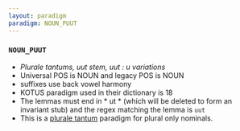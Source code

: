 ```yaml
---
layout: paradigm
paradigm: NOUN_PUUT
---
```

### ` NOUN_PUUT `

* _Plurale tantums, uut stem, uut : u variations_
* Universal POS is NOUN and legacy POS is NOUN
* suffixes use back vowel harmony
* KOTUS paradigm used in their dictionary is 18
* The lemmas must end in * ut * (which will be deleted to form an invariant stub) and the regex matching the lemma is ` uut `
* This is a [plurale tantum](https://en.wikipedia.org/wiki/Plurale_tantum) paradigm for plural only nominals.
